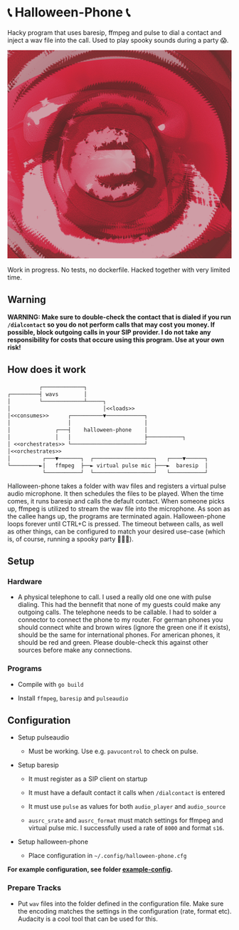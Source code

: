 # 📞 Halloween-Phone 📞
Hacky program that uses baresip, ffmpeg and pulse to dial a contact and inject a wav file into the call. Used to play spooky sounds during a party 😱.

![logo](https://github.com/holgerjh/halloween-phone/blob/main/spookyphone.jpg?raw=true)


Work in progress. No tests, no dockerfile. Hacked together with very limited
time.


## Warning

**WARNING: Make sure to double-check the contact that is dialed if you run
`/dialcontact` so you do not perform calls that may cost you money. If
possible, block outgoing calls in your SIP provider. I do not take any
responsibility for costs that occure using this program. Use at your own risk!**

## How does it work

```
          ┌─────────────┐
┌─────────┤ wavs        │
│         └─────────────┴─────┐
│                             │<<loads>>
│<<consumes>>      ┌──────────▼────────────┐
│                  │                       │
│              ┌───┤    halloween-phone    │
│              │   │                       ├───────────┐
│ <<orchestrates>> └───────────────────────┘           │<<orchestrates>>
│          ┌───▼───────┐  ┌───────────────────┐   ┌────▼──────┐
└─────────►│   ffmpeg  ├──► virtual pulse mic ├───►  baresip  │
           └───────────┘  └───────────────────┘   └───────────┘
```

Halloween-phone takes a folder with wav files and registers a virtual pulse audio microphone. It then schedules the files to be played. When the time comes, it runs baresip and calls the default contact. When someone picks up, ffmpeg is utilized to stream the wav file into the microphone. As soon as the callee hangs up, the programs are terminated again. Halloween-phone loops forever until CTRL+C is pressed. The timeout between calls, as well as other things, can be configured to match your desired use-case (which is, of course, running a spooky party 🎉🎉🎉).

## Setup

### Hardware

* A physical telephone to call. I used a really old one one with pulse dialing. This had the bennefit that none of my guests could make any outgoing calls. The telephone needs to be callable. I had to solder a connector to connect the phone to my router. For german phones you should connect white and brown wires (ignore the green one if it exists), should be the same for international phones. For american phones, it should be red and green. Please double-check this against other sources before make any connections.

### Programs

* Compile with `go build`

* Install `ffmpeg`, `baresip` and `pulseaudio`

## Configuration

* Setup pulseaudio

    * Must be working. Use e.g. `pavucontrol` to check on pulse. 

* Setup baresip

    * It must register as a SIP client on startup

    * It must have a default contact it calls when `/dialcontact` is entered

    * It must use `pulse` as values for both `audio_player` and `audio_source` 

    * `ausrc_srate` and `ausrc_format` must match settings for ffmpeg and virtual pulse mic. I successfully used a rate of `8000` and format `s16`. 


* Setup halloween-phone

    * Place configuration in `~/.config/halloween-phone.cfg`

**For example configuration, see folder [example-config](https://github.com/holgerjh/halloween-phone/tree/main/example-config).**


### Prepare Tracks

* Put `wav` files into the folder defined in the configuration file. Make sure the encoding matches the settings in the configuration (rate, format etc). Audacity is a cool tool that can be used for this.
